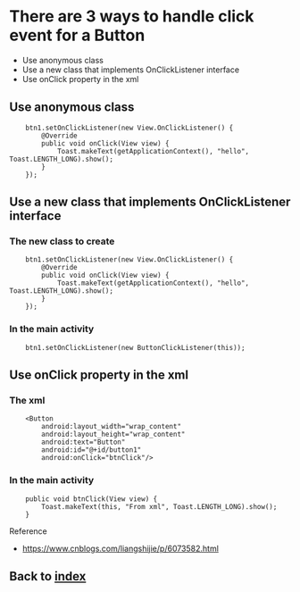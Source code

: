 # There are 3 ways to handle click event for a Button
- Use anonymous class
- Use a new class that implements OnClickListener interface
- Use onClick property in the xml

## Use anonymous class
```
    btn1.setOnClickListener(new View.OnClickListener() {
        @Override
        public void onClick(View view) {
            Toast.makeText(getApplicationContext(), "hello", Toast.LENGTH_LONG).show();
        }
    });
```


## Use a new class that implements OnClickListener interface
### The new class to create
```
    btn1.setOnClickListener(new View.OnClickListener() {
        @Override
        public void onClick(View view) {
            Toast.makeText(getApplicationContext(), "hello", Toast.LENGTH_LONG).show();
        }
    });
```

### In the main activity
```
    btn1.setOnClickListener(new ButtonClickListener(this));
```

## Use onClick property in the xml
### The xml
```
    <Button
        android:layout_width="wrap_content"
        android:layout_height="wrap_content"
        android:text="Button"
        android:id="@+id/button1"
        android:onClick="btnClick"/>
```

### In the main activity
```
    public void btnClick(View view) {
        Toast.makeText(this, "From xml", Toast.LENGTH_LONG).show();
    }
```

Reference
- https://www.cnblogs.com/liangshijie/p/6073582.html

## Back to [index](./index.md)
